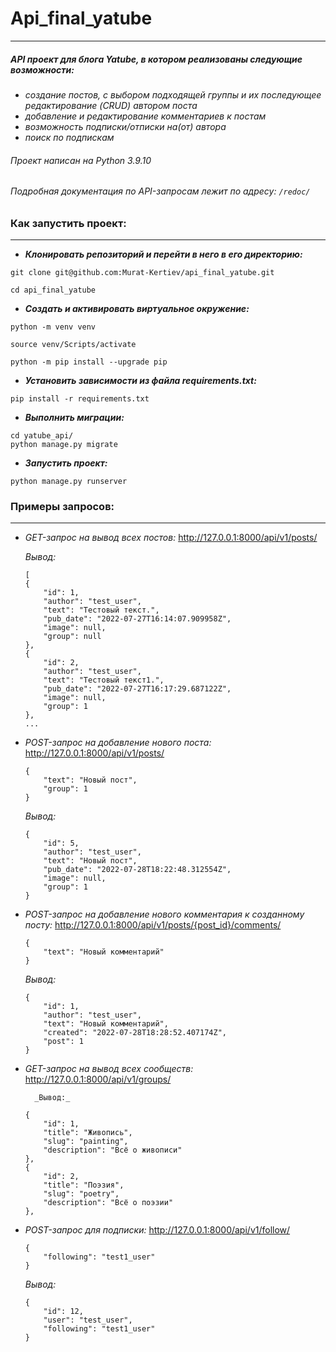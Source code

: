 # Api_final_yatube
____
##### API проект для блога Yatube, в котором реализованы следующие возможности:
+ _создание постов, с выбором подходящей группы и их последующее редактирование (CRUD) автором поста_
+ _добавление и редактирование комментариев к постам_
+ _возможность подписки/отписки на(от) автора_
+ _поиск по подпискам_

###### Проект написан на Python 3.9.10

###### Подробная документация по API-запросам лежит по адресу: `/redoc/`

### Как запустить проект:
____

- ***Клонировать репозиторий и перейти в него в его директорию:***

```
git clone git@github.com:Murat-Kertiev/api_final_yatube.git
```

```
cd api_final_yatube
```

- ***Cоздать и активировать виртуальное окружение:***

```
python -m venv venv
```

```
source venv/Scripts/activate
```

```
python -m pip install --upgrade pip
```

- ***Установить зависимости из файла requirements.txt:***

```
pip install -r requirements.txt
```

- ***Выполнить миграции:***

```
cd yatube_api/
python manage.py migrate
```

- ***Запустить проект:***

```
python manage.py runserver
```

### Примеры запросов:
___
- _GET-запрос на вывод всех постов:_
    http://127.0.0.1:8000/api/v1/posts/

    _Вывод:_
    ```
    [
    {
        "id": 1,
        "author": "test_user",
        "text": "Тестовый текст.",
        "pub_date": "2022-07-27T16:14:07.909958Z",
        "image": null,
        "group": null
    },
    {
        "id": 2,
        "author": "test_user",
        "text": "Тестовый текст1.",
        "pub_date": "2022-07-27T16:17:29.687122Z",
        "image": null,
        "group": 1
    },
    ...
    ```
- _POST-запрос на добавление нового поста:_
    http://127.0.0.1:8000/api/v1/posts/
    ```
    {
        "text": "Новый пост",
        "group": 1
    }
    ```

    _Вывод:_
    ```
    {
        "id": 5,
        "author": "test_user",
        "text": "Новый пост",
        "pub_date": "2022-07-28T18:22:48.312554Z",
        "image": null,
        "group": 1
    }
    ```
- _POST-запрос на добавление нового комментария к созданному посту:_
    http://127.0.0.1:8000/api/v1/posts/{post_id}/comments/
    ```
    {
        "text": "Новый комментарий"
    }
    ```

    _Вывод:_
    ```
    {
        "id": 1,
        "author": "test_user",
        "text": "Новый комментарий",
        "created": "2022-07-28T18:28:52.407174Z",
        "post": 1
    }
    ```
- _GET-запрос на вывод всех сообществ:_
        http://127.0.0.1:8000/api/v1/groups/

        _Вывод:_
    ```
    {
        "id": 1,
        "title": "Живопись",
        "slug": "painting",
        "description": "Всё о живописи"
    },
    {
        "id": 2,
        "title": "Поэзия",
        "slug": "poetry",
        "description": "Всё о поэзии"
    },
    ```
- _POST-запрос для подписки:_
    http://127.0.0.1:8000/api/v1/follow/
    ```
    {
        "following": "test1_user"
    }
    ```
    
    _Вывод:_
    ```
    {
        "id": 12,
        "user": "test_user",
        "following": "test1_user"
    }
    ```
